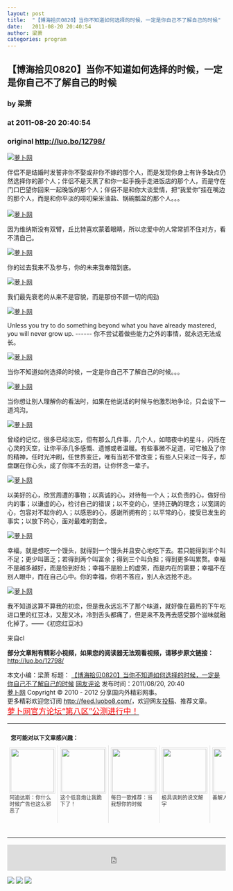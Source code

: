 ```yaml
---
layout: post
title:  "【博海拾贝0820】当你不知道如何选择的时候，一定是你自己不了解自己的时候"
date:   2011-08-20 20:40:54
author: 梁萧
categories: program
---
```


## 【博海拾贝0820】当你不知道如何选择的时候，一定是你自己不了解自己的时候
### by 梁萧
### at 2011-08-20 20:40:54
### original <http://luo.bo/12798/>

<p><a title="萝卜网" href="http://dulei.si/files/2011/08/19/d9155cefbcf09d44ea6eb073e44dc455.jpg"><img title="萝卜网" src="http://dulei.si/files/2011/08/19/d9155cefbcf09d44ea6eb073e44dc455.jpg" alt="萝卜网" border="0"></a></p><p>伴侣不是结婚时发誓非你不娶或非你不嫁的那个人，而是发现你身上有许多缺点仍然选择你的那个人；伴侣不是天黑了和你一起手挽手走进饭店的那个人，而是守在门口巴望你回来一起晚饭的那个人；伴侣不是和你大谈爱情，把“我爱你”挂在嘴边的那个人，而是和你平淡的唠叨柴米油盐、锅碗瓢盆的那个人。。。<br> <span></span><br> <a title="萝卜网" href="http://dulei.si/files/2011/08/19/cd7e20db70734fdec9e0b832dc4415a1.jpg"><img title="萝卜网" src="http://dulei.si/files/2011/08/19/cd7e20db70734fdec9e0b832dc4415a1.jpg" alt="萝卜网" border="0"></a></p><p>因为维纳斯没有双臂，丘比特喜欢蒙着眼睛，所以恋爱中的人常常抓不住对方，看不清自己。</p><p><a title="萝卜网" href="http://dulei.si/files/2011/08/19/3040c01f1256147d0dfb3f5b691b8155.jpg"><img title="萝卜网" src="http://dulei.si/files/2011/08/19/3040c01f1256147d0dfb3f5b691b8155.jpg" alt="萝卜网" border="0"></a></p><p>你的过去我来不及参与，你的未来我奉陪到底。</p><p><a title="萝卜网" href="http://dulei.si/files/2011/08/19/990cd503bf3e80a2c1c0d89fde645362.jpg"><img title="萝卜网" src="http://dulei.si/files/2011/08/19/990cd503bf3e80a2c1c0d89fde645362.jpg" alt="萝卜网" border="0"></a></p><p>我们最先衰老的从来不是容貌，而是那份不顾一切的闯劲</p><p><a title="萝卜网" href="http://dulei.si/files/2011/08/19/73656c2fcea4d23361e47b8af645ab97.jpg"><img title="萝卜网" src="http://dulei.si/files/2011/08/19/73656c2fcea4d23361e47b8af645ab97.jpg" alt="萝卜网" border="0"></a></p><p>Unless you try to do something beyond what you have already mastered, you will never grow up. ------ 你不尝试着做些能力之外的事情，就永远无法成长。</p><p><a title="萝卜网" href="http://dulei.si/files/2011/08/19/0f7ed981a07afa20c601c90e349662a0.jpg"><img title="萝卜网" src="http://dulei.si/files/2011/08/19/0f7ed981a07afa20c601c90e349662a0.jpg" alt="萝卜网" border="0"></a></p><p>当你不知道如何选择的时候，一定是你自己不了解自己的时候。。。</p><p><a title="萝卜网" href="http://dulei.si/files/2011/08/19/6db13fa47887c8e0a2b68b9206f75324.jpg"><img title="萝卜网" src="http://dulei.si/files/2011/08/19/6db13fa47887c8e0a2b68b9206f75324.jpg" alt="萝卜网" border="0"></a></p><p>当你想让别人理解你的看法时，如果在他说话的时候与他激烈地争论，只会设下一道鸿沟。</p><p><a title="萝卜网" href="http://dulei.si/files/2011/08/19/47c0a1f8500ae025ef18a577f3f16092.jpg"><img title="萝卜网" src="http://dulei.si/files/2011/08/19/47c0a1f8500ae025ef18a577f3f16092.jpg" alt="萝卜网" border="0"></a></p><p>曾经的记忆，很多已经淡忘，但有那么几件事，几个人，如暗夜中的星斗，闪烁在心灵的天空，让你平添几多感慨、遗憾或者温暖。有些事微不足道，可它触及了你的精神，任时光冲刷，任世界变迁，唯有当初不曾改变；有些人只来过一阵子，却盘踞在你心头，成了你挥不去的泪，让你怀念一辈子。</p><p><a title="萝卜网" href="http://dulei.si/files/2011/08/19/8682d2c19dfff78b4d7de8f3333416c2.jpg"><img title="萝卜网" src="http://dulei.si/files/2011/08/19/8682d2c19dfff78b4d7de8f3333416c2.jpg" alt="萝卜网" border="0"></a></p><p>以美好的心，欣赏周遭的事物；以真诚的心，对待每一个人；以负责的心，做好份内的事；以谦虚的心，检讨自己的错误；以不变的心，坚持正确的理念；以宽阔的心，包容对不起你的人；以感恩的心，感谢所拥有的；以平常的心，接受已发生的事实；以放下的心，面对最难的割舍。</p><p><a title="萝卜网" href="http://dulei.si/files/2011/08/19/45e46d3961cb91cb2a7a0b69a8402aef.png"><img title="萝卜网" src="http://dulei.si/files/2011/08/19/45e46d3961cb91cb2a7a0b69a8402aef.png" alt="萝卜网" border="0"></a></p><p>幸福，就是想吃一个馒头，就得到一个馒头并且安心地吃下去。若只能得到半个叫不足；更少叫匮乏；若得到两个叫富余；得到三个叫负担；得到更多叫累赘。幸福不是越多越好，而是恰到好处；幸福不是脸上的虚荣，而是内在的需要；幸福不在别人眼中，而在自己心中。你的幸福，你若不答应，别人永远抢不走。</p><p><a title="萝卜网" href="http://dulei.si/files/2011/08/19/26564c449658a70b617ced7f66e14860.jpg"><img title="萝卜网" src="http://dulei.si/files/2011/08/19/26564c449658a70b617ced7f66e14860.jpg" alt="萝卜网" border="0"></a></p><p>我不知道这算不算我的初恋，但是我永远忘不了那个味道，就好像在最热的下午吃进口里的红豆冰，又甜又冰，冷到舌头都痛了，但是来不及再去感受那个滋味就融化掉了。——《初恋红豆冰》</p><p>来自cl</p><p><strong>部分文章附有精彩小视频，如果您的阅读器无法观看视频，请移步原文链接：</strong> <a href="http://luo.bo/12798/" title="【博海拾贝0820】当你不知道如何选择的时候，一定是你自己不了解自己的时候">http://luo.bo/12798/</a></p> 本文小编：梁萧 标题： <a href="http://luo.bo/12798/" title="【博海拾贝0820】当你不知道如何选择的时候，一定是你自己不了解自己的时候">【博海拾贝0820】当你不知道如何选择的时候，一定是你自己不了解自己的时候</a> <a href="http://luo.bo/12798/#comments" title="to the comments">网友评论</a> 发布时间：2011/08/20, 20:40 <br> <a href="http://luo.bo/" title="萝卜网 - 人人都是艺术家">萝卜网</a> Copyright ©   2010 - 2012 分享国内外精彩网事。<br> 更多精彩欢迎您订阅 <a href="http://feed.luobo8.com/">http://feed.luobo8.com/</a>，欢迎网友<a href="http://luo.bo/delivery/">投稿</a>、推荐文章。<br> <a href="http://luo.bo/8888/"><font color="red" size="4">萝卜网官方论坛“第八区”公测进行中！</font></a><br><table cellspacing="0" cellpadding="3" border="0" style="clear:both"><tr><td colspan="5"><b><font size="-1" style="display:block!important;padding:20px 0 5px!important">您可能对以下文章感兴趣：</font></b></td></tr><tr><td width="106" valign="top" style="padding:5px!important;margin:0!important"> <a title="阿迪达斯：你什么时候广告也这么邪恶了" style="text-decoration:none!important" href="http://app.wumii.com/ext/redirect.htm?url=http%3A%2F%2Fluo.bo%2F12707%2F&amp;from=http%3A%2F%2Fluo.bo%2F12798%2F"> <img style="margin:0!important;padding:2px!important;border:1px solid #dddddd!important;width:100px!important;height:100px!important" src="http://static.wumii.com/site_images/2011/08/18/23416135.jpg" width="100px" height="100px"><br> <font size="-1" color="#333333" style="display:block!important;line-height:15px!important;width:106px!important;font:12px/15px arial!important;height:60px!important;margin:3px 0 0 0!important;padding:0!important;overflow:hidden!important">阿迪达斯：你什么时候广告也这么邪恶了</font> </a></td><td width="106" valign="top" style="padding:5px!important;margin:0!important;border-left:1px solid #dddddd!important"> <a title="这个低音炮让我跪下了！" style="text-decoration:none!important" href="http://app.wumii.com/ext/redirect.htm?url=http%3A%2F%2Fluo.bo%2F12381%2F&amp;from=http%3A%2F%2Fluo.bo%2F12798%2F"> <img style="margin:0!important;padding:2px!important;border:1px solid #dddddd!important;width:100px!important;height:100px!important" src="http://static.wumii.com/site_images/2011/08/10/22040267.png" width="100px" height="100px"><br> <font size="-1" color="#333333" style="display:block!important;line-height:15px!important;width:106px!important;font:12px/15px arial!important;height:60px!important;margin:3px 0 0 0!important;padding:0!important;overflow:hidden!important">这个低音炮让我跪下了！</font> </a></td><td width="106" valign="top" style="padding:5px!important;margin:0!important;border-left:1px solid #dddddd!important"> <a title="每日一歌推荐：当我想你的时候" style="text-decoration:none!important" href="http://app.wumii.com/ext/redirect.htm?url=http%3A%2F%2Fluo.bo%2F12706%2F&amp;from=http%3A%2F%2Fluo.bo%2F12798%2F"> <img style="margin:0!important;padding:2px!important;border:1px solid #dddddd!important;width:100px!important;height:100px!important" src="http://static.wumii.com/site_images/2011/08/18/23410915.jpg" width="100px" height="100px"><br> <font size="-1" color="#333333" style="display:block!important;line-height:15px!important;width:106px!important;font:12px/15px arial!important;height:60px!important;margin:3px 0 0 0!important;padding:0!important;overflow:hidden!important">每日一歌推荐：当我想你的时候</font> </a></td><td width="106" valign="top" style="padding:5px!important;margin:0!important;border-left:1px solid #dddddd!important"> <a title="极具讽刺的说文解字" style="text-decoration:none!important" href="http://app.wumii.com/ext/redirect.htm?url=http%3A%2F%2Fluo.bo%2F5294%2F&amp;from=http%3A%2F%2Fluo.bo%2F12798%2F"> <img style="margin:0!important;padding:2px!important;border:1px solid #dddddd!important;width:100px!important;height:100px!important" src="http://static.wumii.com/site_images/2011/03/02/3035740.jpg" width="100px" height="100px"><br> <font size="-1" color="#333333" style="display:block!important;line-height:15px!important;width:106px!important;font:12px/15px arial!important;height:60px!important;margin:3px 0 0 0!important;padding:0!important;overflow:hidden!important">极具讽刺的说文解字</font> </a></td><td width="106" valign="top" style="padding:5px!important;margin:0!important;border-left:1px solid #dddddd!important"> <a title="善解人衣的大风啊" style="text-decoration:none!important" href="http://app.wumii.com/ext/redirect.htm?url=http%3A%2F%2Fluo.bo%2F12628%2F&amp;from=http%3A%2F%2Fluo.bo%2F12798%2F"> <img style="margin:0!important;padding:2px!important;border:1px solid #dddddd!important;width:100px!important;height:100px!important" src="http://static.wumii.com/site_images/2011/08/16/23138207.jpg" width="100px" height="100px"><br> <font size="-1" color="#333333" style="display:block!important;line-height:15px!important;width:106px!important;font:12px/15px arial!important;height:60px!important;margin:3px 0 0 0!important;padding:0!important;overflow:hidden!important">善解人衣的大风啊</font> </a></td></tr><tr><td colspan="5" align="right"> <a style="text-decoration:none!important" href="http://www.wumii.com/widget/relatedItems.htm" title="无觅相关文章插件"> <font size="-1" color="#bbbbbb" style="display:block!important;font-family:arial!important;padding:5px 0!important;font-size:12px!important;color:#bbb!important">无觅</font> </a></td></tr></table><p><iframe src="http://feedads.g.doubleclick.net/~ah/f/7sv1ooo89v8jfelhdjk8plpa64/468/60#http%3A%2F%2Fluo.bo%2F12798%2F" width="100%" height="60" frameborder="0" scrolling="no" marginwidth="0" marginheight="0"></iframe></p><div>
<a href="http://feeds.feedburner.com/~ff/tamd?a=NTYoNACEyXw:w3pSJh9Lv38:yIl2AUoC8zA"><img src="http://feeds.feedburner.com/~ff/tamd?d=yIl2AUoC8zA" border="0"></a> <a href="http://feeds.feedburner.com/~ff/tamd?a=NTYoNACEyXw:w3pSJh9Lv38:qj6IDK7rITs"><img src="http://feeds.feedburner.com/~ff/tamd?d=qj6IDK7rITs" border="0"></a> <a href="http://feeds.feedburner.com/~ff/tamd?a=NTYoNACEyXw:w3pSJh9Lv38:-BTjWOF_DHI"><img src="http://feeds.feedburner.com/~ff/tamd?i=NTYoNACEyXw:w3pSJh9Lv38:-BTjWOF_DHI" border="0"></a>
</div>